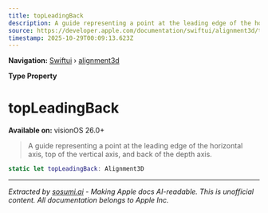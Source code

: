 ```yaml
---
title: topLeadingBack
description: A guide representing a point at the leading edge of the horizontal axis, top of the vertical axis, and back of the depth axis.
source: https://developer.apple.com/documentation/swiftui/alignment3d/topleadingback
timestamp: 2025-10-29T00:09:13.623Z
---
```


**Navigation:** [Swiftui](/documentation/swiftui) › [alignment3d](/documentation/swiftui/alignment3d)

**Type Property**

# topLeadingBack

**Available on:** visionOS 26.0+

> A guide representing a point at the leading edge of the horizontal axis, top of the vertical axis, and back of the depth axis.

```swift
static let topLeadingBack: Alignment3D
```

---

*Extracted by [sosumi.ai](https://sosumi.ai) - Making Apple docs AI-readable.*
*This is unofficial content. All documentation belongs to Apple Inc.*
